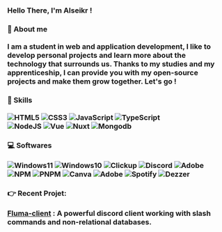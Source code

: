### Hello There, I'm Alseikr !

<h3> 📌 About me
<br>
<br>
I am a student in web and application development, I like to develop personal projects and learn more about the technology that surrounds us. Thanks to my studies and my apprenticeship, I can provide you with my open-source projects and make them grow together. Let's go !

<h3> 🔑 Skills
<br>
<br>
<img alt="HTML5" src="https://img.shields.io/badge/html5-white.svg?style=for-the-badge&logo=html5"/>
<img alt="CSS3" src="https://img.shields.io/badge/css3-white.svg?style=for-the-badge&logo=css3&logoColor=blue"/>
<img alt="JavaScript" src="https://img.shields.io/badge/javascript-white.svg?style=for-the-badge&logo=javascript"/>
<img alt="TypeScript" src="https://img.shields.io/badge/typescript-white.svg?style=for-the-badge&logo=typescript"/>
<br>
<img alt="NodeJS" src="https://img.shields.io/badge/NodeJS-white.svg?style=for-the-badge&logo=node.js"/>
<img alt="Vue" src="https://img.shields.io/badge/Vue-white.svg?style=for-the-badge&logo=vue.js"/>
<img alt="Nuxt" src="https://img.shields.io/badge/Nuxt.js-white.svg?style=for-the-badge&logo=nuxt.js"/>
<img alt="Mongodb" src="https://img.shields.io/badge/MongoDB-white.svg?style=for-the-badge&logo=mongodb"/>

<h3> 💻 Softwares
<br>
<br>
<img alt="Windows11" src="https://img.shields.io/badge/Windows 11-white.svg?style=for-the-badge&logo=windows11&logoColor=blue"/>
<img alt="Windows10" src="https://img.shields.io/badge/Windows 10-white.svg?style=for-the-badge&logo=windows&logoColor=blue"/>
<img alt="Clickup" src="https://img.shields.io/badge/Clickup-white.svg?style=for-the-badge&logo=clickup"/>
<img alt="Discord" src="https://img.shields.io/badge/Discord-white.svg?style=for-the-badge&logo=discord"/>
<img alt="Adobe" src="https://img.shields.io/badge/VScode-white.svg?style=for-the-badge&logo=visualstudiocode&logoColor=blue"/>
<br>
<img alt="NPM" src="https://img.shields.io/badge/NPM-white.svg?style=for-the-badge&logo=NPM"/>
<img alt="PNPM" src="https://img.shields.io/badge/PNPM-white.svg?style=for-the-badge&logo=PNPM"/>
<img alt="Canva" src="https://img.shields.io/badge/Canva-white.svg?style=for-the-badge&logo=Canva"/>
<img alt="Adobe" src="https://img.shields.io/badge/Adobe-white.svg?style=for-the-badge&logo=Adobe&logoColor=red"/>
<img alt="Spotify" src="https://img.shields.io/badge/Spotify-white.svg?style=for-the-badge&logo=Spotify"/>
<img alt="Dezzer" src="https://img.shields.io/badge/Deezer-white.svg?style=for-the-badge&logo=deezer"/>

<h3> 👉 Recent Projet: 
<br>
<br>
<a href="https://github.com/Alseikr/Fluma-Client">Fluma-client</a> : A powerful discord client working with slash commands and non-relational databases.
